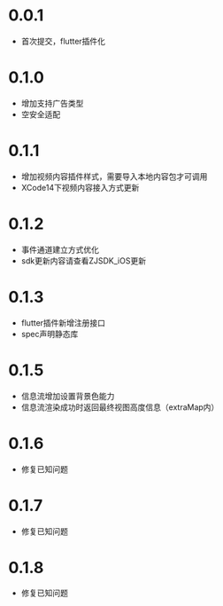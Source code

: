 # 0.0.1

* 首次提交，flutter插件化

# 0.1.0

* 增加支持广告类型
* 空安全适配

# 0.1.1

* 增加视频内容插件样式，需要导入本地内容包才可调用
* XCode14下视频内容接入方式更新

# 0.1.2

* 事件通道建立方式优化
* sdk更新内容请查看ZJSDK_iOS更新

# 0.1.3

* flutter插件新增注册接口
* spec声明静态库

# 0.1.5

* 信息流增加设置背景色能力
* 信息流渲染成功时返回最终视图高度信息（extraMap内）

# 0.1.6

* 修复已知问题

# 0.1.7

* 修复已知问题

# 0.1.8

* 修复已知问题
<!-- ## Upgrading from 0.1.x -->
